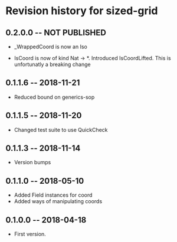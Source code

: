 # Revision history for sized-grid

## 0.2.0.0 -- NOT PUBLISHED

* _WrappedCoord is now an Iso

* IsCoord is now of kind Nat -> *. Introduced IsCoordLifted. This is unfortunatly a breaking change

## 0.1.1.6 -- 2018-11-21

* Reduced bound on generics-sop

## 0.1.1.5 -- 2018-11-20

* Changed test suite to use QuickCheck

## 0.1.1.3 -- 2018-11-14

* Version bumps

## 0.1.1.0 -- 2018-05-10

* Added Field instances for coord
* Added ways of manipulating coords

## 0.1.0.0  -- 2018-04-18

* First version. 
